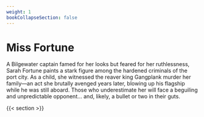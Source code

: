 ```yaml
---
weight: 1
bookCollapseSection: false
---
```

# Miss Fortune

A Bilgewater captain famed for her looks but feared for her ruthlessness, Sarah Fortune paints a stark figure among the hardened criminals of the port city. As a child, she witnessed the reaver king Gangplank murder her family—an act she brutally avenged years later, blowing up his flagship while he was still aboard. Those who underestimate her will face a beguiling and unpredictable opponent… and, likely, a bullet or two in their guts.

{{< section >}}
